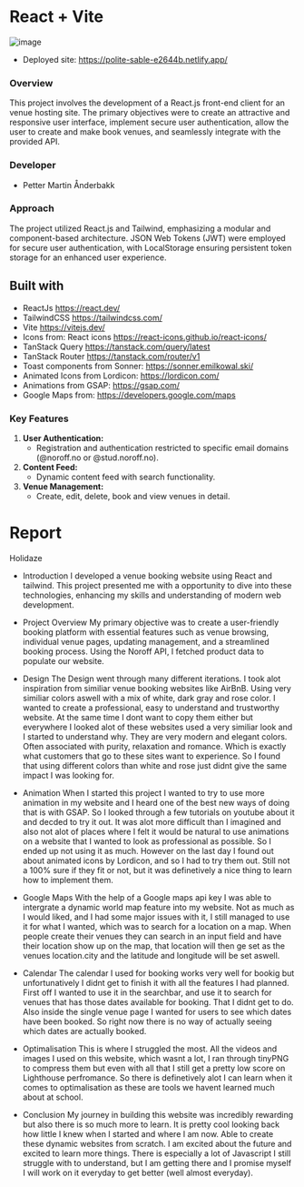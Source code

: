 # React + Vite

![image](/public//assets/images//Holidaze-Screenshot.png)

- Deployed site: https://polite-sable-e2644b.netlify.app/

### Overview

This project involves the development of a React.js front-end client for an venue hosting site. The primary objectives were to create an attractive and responsive user interface, implement secure user authentication, allow the user to create and make book venues, and seamlessly integrate with the provided API.

### Developer

- Petter Martin Ånderbakk

### Approach

The project utilized React.js and Tailwind, emphasizing a modular and component-based architecture. JSON Web Tokens (JWT) were employed for secure user authentication, with LocalStorage ensuring persistent token storage for an enhanced user experience.

## Built with

- ReactJs https://react.dev/
- TailwindCSS https://tailwindcss.com/
- Vite https://vitejs.dev/
- Icons from: React icons https://react-icons.github.io/react-icons/
- TanStack Query https://tanstack.com/query/latest
- TanStack Router https://tanstack.com/router/v1
- Toast components from Sonner: https://sonner.emilkowal.ski/
- Animated Icons from Lordicon: https://lordicon.com/
- Animations from GSAP: https://gsap.com/ 
- Google Maps from: https://developers.google.com/maps

### Key Features

1. **User Authentication:**
   - Registration and authentication restricted to specific email domains (@noroff.no or @stud.noroff.no).
2. **Content Feed:**
   - Dynamic content feed with search functionality.
3. **Venue Management:**
   - Create, edit, delete, book and view venues in detail.


# Report

Holidaze

- Introduction
I developed a venue booking website using React and tailwind. This project presented me with a opportunity to dive into these technologies, enhancing my skills and understanding of modern web development. 

- Project Overview
My primary objective was to create a user-friendly booking platform with essential features such as venue browsing, individual venue pages, updating management, and a streamlined booking process. Using the Noroff API, I fetched product data to populate our website.

- Design
The Design went through many different iterations. I took alot inspiration from similiar venue booking websites like AirBnB. Using very similiar colors aswell with a mix of white, dark gray and rose color. I wanted to create a professional, easy to understand and trustworthy website. At the same time I dont want to copy them either but everywhere I looked alot of these websites used a very similiar look and I started to understand why. They are very modern and elegant colors. Often associated with purity, relaxation and romance. Which is exactly what customers that go to these sites want to experience. So I found that using different colors than white and rose just didnt give the same impact I was looking for.

- Animation
When I started this project I wanted to try to use more animation in my website and I heard one of the best new ways of doing that is with GSAP. So I looked through a few tutorials on youtube about it and decded to try it out. It was alot more difficult than I imagined and also not alot of places where I felt it would be natural to use animations on a website that I wanted to look as professional as possible. So I ended up not using it as much. However on the last day I found out about animated icons by Lordicon, and so I had to try them out. Still not a 100% sure if they fit or not, but it was definetively a nice thing to learn how to implement them. 

- Google Maps
With the help of a Google maps api key I was able to intergrate a dynamic world map feature into my website. Not as much as I would liked, and I had some major issues with it, I still managed to use it for what I wanted, which was to search for a location on a map. When people create their venues they can search in an input field and have their location show up on the map, that location will then ge set as the venues location.city and the latitude and longitude will be set aswell.

- Calendar 
The calendar I used for booking works very well for bookig but unfortunatively I didnt get to finish it with all the features I had planned. First off I wanted to use it in the searchbar, and use it to search for venues that has those dates available for booking. That I didnt get to do. Also inside the single venue page I wanted for users to see which dates have been booked. So right now there is no way of actually seeing which dates are actually booked.

- Optimalisation
This is where I struggled the most. All the videos and images I used on this website, which wasnt a lot, I ran through tinyPNG to compress them but even with all that I still get a pretty low score on Lighthouse perfromance. So there is definetively alot I can learn when it comes to optimalisation as these are tools we havent learned much about at school. 

- Conclusion
My journey in building this website was incredibly rewarding but also there is so much more to learn. It is pretty cool looking back how little I knew when I started and where I am now. Able to create these dynamic websites from scratch. I am excited about the future and excited to learn more things. There is especially a lot of Javascript I still struggle with to understand, but I am getting there and I promise myself I will work on it everyday to get better (well almost everyday).
